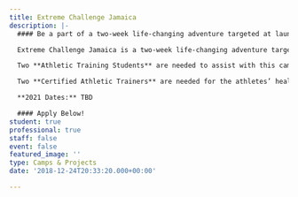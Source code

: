 ```yaml
---
title: Extreme Challenge Jamaica
description: |-
  #### Be a part of a two-week life-changing adventure targeted at launching movements of evangelism and discipleship on the universities in Jamaica!

  ​Extreme Challenge Jamaica is a two-week life-changing adventure targeted at launching AIA movements throughout Jamaica and the Caribbean. Join with 60+ American, Jamaican, and Caribbean athletes and learn how to take your relationship with God and your performance as an athlete to the next level!

  Two **Athletic Training Students** are needed to assist with this camp.

  Two **Certified Athletic Trainers** are needed for the athletes’ healthcare needs (minimum one week commitment).

  **2021 Dates:** TBD

  #### Apply Below!
student: true
professional: true
staff: false
event: false
featured_image: ''
type: Camps & Projects
date: '2018-12-24T20:33:20.000+00:00'

---
```

